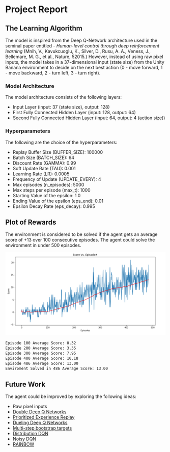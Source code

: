 # Project Report

## The Learning Algorithm

The model is inspired from the Deep Q-Network architecture used in the seminal paper entitled - *Human-level control through deep reinforcement learning* (Mnih, V., Kavukcuoglu, K., Silver, D., Rusu, A. A., Veness, J., Bellemare, M. G., et al., Nature, 52015.) However, instead of using raw pixel inputs, the model takes in a 37-dimensional input (state size) from the Unity Banana environment to decide on the next best action (0 - move forward, 1 - move backward, 2 - turn left, 3 - turn right). 

### Model Architecture
The model architecture consists of the following layers:

- Input Layer (input: 37 (state size), output: 128)
- First Fully Connected Hidden Layer (input: 128, output: 64)
- Second Fully Connected Hidden Layer (input: 64, output: 4 (action size))

### Hyperparameters
The following are the choice of the hyperparameters:

- Replay Buffer Size (BUFFER_SIZE): 100000
- Batch Size (BATCH_SIZE): 64
- Discount Rate (GAMMA): 0.99
- Soft Update Rate (TAU): 0.001
- Learning Rate (LR): 0.0005
- Frequency of Update (UPDATE_EVERY): 4
- Max episodes (n_episodes): 5000
- Max steps per episode (max_t): 1000
- Starting Value of the epsilon: 1.0
- Ending Value of the epsilon (eps_end): 0.01
- Epsilon Decay Rate (eps_decay): 0.995


## Plot of Rewards
The environment is considered to be solved if the agent gets an average score of +13 over 100 consecutive episodes. The agent could solve the environment in under 500 episodes. 

![Results](images/results.png)

```
Episode 100	Average Score: 0.32
Episode 200	Average Score: 3.35
Episode 300	Average Score: 7.95
Episode 400	Average Score: 10.18
Episode 486	Average Score: 13.00
Enviroment Solved in 486 Average Score: 13.00
```

## Future Work
The agent could be improved by exploring the following ideas:

- Raw pixel inputs
- [Double Deep Q Networks](https://arxiv.org/abs/1509.06461)
- [Prioritized Experience Replay](https://arxiv.org/abs/1511.05952)
- [Dueling Deep Q Networks](https://arxiv.org/abs/1511.06581)
- [Multi-step bootstrap targets](https://arxiv.org/abs/1602.01783)
- [Distribution DQN](https://arxiv.org/abs/1707.06887)
- [Noisy DQN](https://arxiv.org/abs/1706.10295)
- [RAINBOW](https://arxiv.org/abs/1710.02298)

